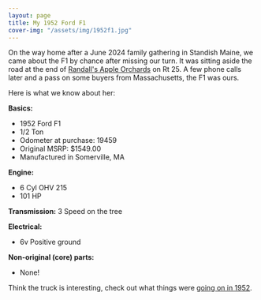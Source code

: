 ```yaml
---
layout: page
title: My 1952 Ford F1
cover-img: "/assets/img/1952f1.jpg"
---
```

On the way home after a June 2024 family gathering in Standish Maine, we came about the F1 by chance after missing our turn.  It was sitting aside the road at the end of [Randall's Apple Orchards](https://www.randallorchards.com/) on Rt 25.  A few phone calls later and a pass on some buyers from Massachusetts, the F1 was ours.

Here is what we know about her:

**Basics:**
 - 1952 Ford F1
 - 1/2 Ton
 - Odometer at purchase: 19459
 - Original MSRP: $1549.00
 - Manufactured in Somerville, MA

**Engine:**
 - 6 Cyl OHV 215 
 - 101 HP

**Transmission:**
3 Speed on the tree

**Electrical:**
 - 6v Positive ground

**Non-original (core) parts:**
 - None!

Think the truck is interesting, check out what things were [going on in 1952](/in1952).

<!--stackedit_data:
eyJoaXN0b3J5IjpbLTM0NjYxNTEzOSwxNTUzNDU4NDQ0LC0xOD
Q3NDM0MDQ3LC0xMjMzMTkyNjU3LDEzMjU0MDMxMDcsMTc0ODc0
Njk5Ml19
-->